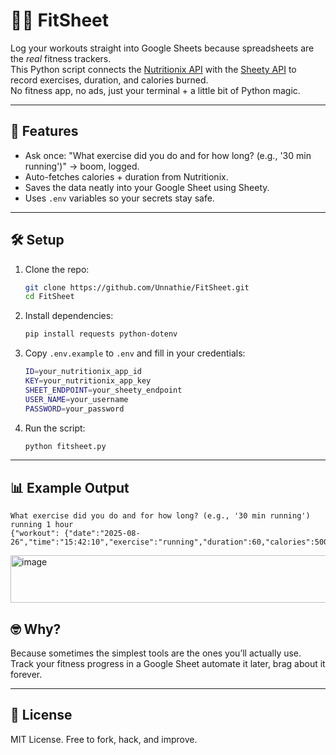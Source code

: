# 🏋️‍♂️ FitSheet

Log your workouts straight into Google Sheets because spreadsheets are the *real* fitness trackers.  
This Python script connects the [Nutritionix API](https://developer.nutritionix.com/) with the [Sheety API](https://sheety.co/) to record exercises, duration, and calories burned.  
No fitness app, no ads, just your terminal + a little bit of Python magic.  

---

## 🚀 Features
- Ask once: "What exercise did you do and for how long? (e.g., '30 min running')" → boom, logged.
- Auto-fetches calories + duration from Nutritionix.
- Saves the data neatly into your Google Sheet using Sheety.
- Uses `.env` variables so your secrets stay safe.

---

## 🛠 Setup

1. Clone the repo:
   ```bash
   git clone https://github.com/Unnathie/FitSheet.git
   cd FitSheet
   ```
2. Install dependencies:

   ```bash
   pip install requests python-dotenv
   ```

3. Copy `.env.example` to `.env` and fill in your credentials:

   ```bash
   ID=your_nutritionix_app_id
   KEY=your_nutritionix_app_key
   SHEET_ENDPOINT=your_sheety_endpoint
   USER_NAME=your_username
   PASSWORD=your_password
   ```

4. Run the script:

   ```bash
   python fitsheet.py
   ```

---

## 📊 Example Output

```
What exercise did you do and for how long? (e.g., '30 min running') running 1 hour
{"workout": {"date":"2025-08-26","time":"15:42:10","exercise":"running","duration":60,"calories":500}}
```
<img width="627" height="76" alt="image" src="https://github.com/user-attachments/assets/9455f118-f110-4de6-904a-526985a43b78" />

## 🤓 Why?

Because sometimes the simplest tools are the ones you’ll actually use.
Track your fitness progress in a Google Sheet  automate it later, brag about it forever.

---

## 🧾 License

MIT License. Free to fork, hack, and improve.
